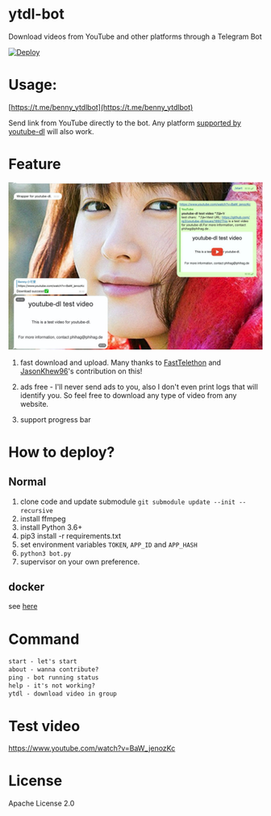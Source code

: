 # ytdl-bot
Download videos from YouTube and other platforms through a Telegram Bot

[![Deploy](https://www.herokucdn.com/deploy/button.svg)](https://heroku.com/deploy)

# Usage:

[https://t.me/benny_ytdlbot](https://t.me/benny_ytdlbot)

Send link from YouTube directly to the bot. 
Any platform [supported by youtube-dl](https://ytdl-org.github.io/youtube-dl/supportedsites.html) will also work.

# Feature
![](assets/1.jpeg)

1. fast download and upload. Many thanks to [FastTelethon](https://gist.github.com/painor/7e74de80ae0c819d3e9abcf9989a8dd6) and 
[JasonKhew96](https://github.com/JasonKhew96)'s contribution on this!
2. ads free - I'll never send ads to you, also I don't even print logs that will identify you. 
   So feel free to download any type of video from any website.

3. support progress bar 

# How to deploy?
## Normal
1. clone code and update submodule `git submodule update --init --recursive`
2. install ffmpeg   
3. install Python 3.6+
4. pip3 install -r requirements.txt
5. set environment variables `TOKEN`, `APP_ID` and `APP_HASH`
6. `python3 bot.py`
7. supervisor on your own preference.

## docker
see [here](https://github.com/tgbot-collection/BotsRunner)

# Command
```
start - let's start
about - wanna contribute?
ping - bot running status
help - it's not working?
ytdl - download video in group
```

# Test video
https://www.youtube.com/watch?v=BaW_jenozKc

# License
Apache License 2.0
